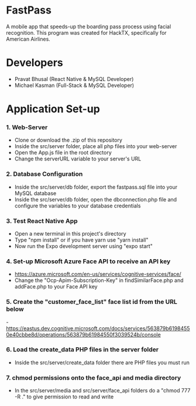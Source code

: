 # FastPass
A mobile app that speeds-up the boarding pass process using facial recognition.
This program was created for HackTX, specifically for American Airlines.

# Developers
- Pravat Bhusal (React Native & MySQL Developer)
- Michael Kasman (Full-Stack & MySQL Developer)

# Application Set-up
### 1. Web-Server
- Clone or download the .zip of this repository
- Inside the src/server folder, place all php files into your web-server
- Open the App.js file in the root directory
- Change the serverURL variable to your server's URL

### 2. Database Configuration
- Inside the src/server/db folder, export the fastpass.sql file into your MySQL database
- Inside the src/server/db folder, open the dbconnection.php file and configure the variables to your database credentials

### 3. Test React Native App
- Open a new terminal in this project's directory
- Type "npm install" or if you have yarn use "yarn install"
- Now run the Expo development server using "expo start"

### 4. Set-up Microsoft Azure Face API to receive an API key
- https://azure.microsoft.com/en-us/services/cognitive-services/face/
- Change the "Ocp-Apim-Subscription-Key" in findSimilarFace.php and addFace.php to your Face API key

### 5. Create the "customer_face_list" face list id from the URL below
-https://eastus.dev.cognitive.microsoft.com/docs/services/563879b61984550e40cbbe8d/operations/563879b61984550f3039524b/console

### 6. Load the create_data PHP files in the server folder
- Inside the src/server/create_data folder there are PHP files you must run

### 7. chmod permissions onto the face_api and media directory
- In the src/server/media and src/server/face_api folders do a "chmod 777 -R ." to give
permission to read and write
